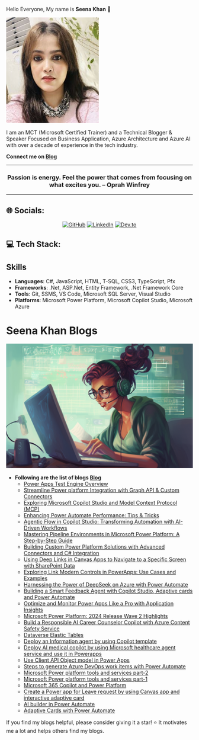 Hello Everyone, My name is **Seena Khan** 👋

![](/Seena13.jpg)

I am an MCT (Microsoft Certified Trainer) and a Technical Blogger & Speaker Focused on Business Application, Azure Architecture and Azure AI with over a decade of experience in the tech industry.

**Connect me on [Blog](https://dev.to/seenakhan)**

---

<h3 quote align='center'>Passion is energy. Feel the power that comes from focusing on what excites you.
– Oprah Winfrey</h3 quote>

---

## 🌐 Socials:

<p align="center">
  <a href="https://github.com/seenakhan">
  <img src="https://img.shields.io/badge/GitHub-100000?style=for-the-badge&logo=github&logoColor=white" alt="GitHub"></a>
  <a href="https://www.linkedin.com/in/seena-khan-ab1b29123/">
  <img src="https://img.shields.io/badge/linkedin-%230077B5.svg?style=for-the-badge&logo=linkedin&logoColor=white" alt="LinkedIn"></a>
  <a href="https://dev.to/seenakhan">
  <img src="https://img.shields.io/badge/Dev.to-000000?style=for-the-badge&logo=Dev.to&logoColor=#d16c06" alt="Dev.to"></a>
  </p>
  
  
## 💻 Tech Stack:

## Skills
- **Languages**: C#, JavaScript, HTML, T-SQL, CSS3, TypeScript, Pfx
- **Frameworks**: .Net, ASP.Net, Entity Framework, .Net Framework Core
- **Tools**: Git, SSMS, VS Code, Microsoft SQL Server, Visual Studio
- **Platforms**: Microsoft Power Platform, Microsoft Copilot Studio, Microsoft Azure 

# Seena Khan Blogs

![](AI.png)

- **Following are the list of blogs [Blog](https://dev.to/seenakhan)**
    - [Power Apps Test Engine Overview](https://dev.to/seenakhan/power-apps-test-engine-overview-2llb)
    - [Streamline Power platform Integration with Graph API & Custom Connectors](https://dev.to/seenakhan/using-microsoft-graph-api-for-custom-connectors-a-comprehensive-guide-1g02)
    - [Exploring Microsoft Copilot Studio and Model Context Protocol (MCP)](https://dev.to/seenakhan/exploring-microsoft-copilot-studio-and-model-context-protocol-mcp-642)
    - [Enhancing Power Automate Performance: Tips & Tricks](https://dev.to/seenakhan/enhancing-power-automate-performance-tips-tricks-32fd)
    - [Agentic Flow in Copilot Studio: Transforming Automation with AI-Driven Workflows](https://dev.to/seenakhan/agentic-flow-in-copilot-studio-transforming-automation-with-ai-driven-workflows-a1e)
    - [Mastering Pipeline Environments in Microsoft Power Platform: A Step-by-Step Guide](https://dev.to/seenakhan/mastering-pipeline-environments-in-microsoft-power-platform-a-step-by-step-guide-4o36)
    - [Building Custom Power Platform Solutions with Advanced Connectors and C# Integration](https://dev.to/seenakhan/building-custom-power-platform-solutions-with-advanced-connectors-and-c-integration-3ddj)
    - [Using Deep Links in Canvas Apps to Navigate to a Specific Screen with SharePoint Data](https://dev.to/seenakhan/using-deep-links-in-canvas-apps-to-navigate-to-a-specific-screen-with-sharepoint-data-3o35)
    - [Exploring Link Modern Controls in PowerApps: Use Cases and Examples](https://dev.to/seenakhan/exploring-link-modern-controls-in-powerapps-use-cases-and-examples-4j4l)
    - [Harnessing the Power of DeepSeek on Azure with Power Automate](https://dev.to/seenakhan/harnessing-the-power-of-deepseek-on-azure-with-power-automate-jdl)
    - [Building a Smart Feedback Agent with Copilot Studio, Adaptive cards and Power Automate](https://dev.to/seenakhan/building-a-smart-feedback-agent-with-copilot-studio-adaptive-cards-and-power-automate-34id)
    - [Optimize and Monitor Power Apps Like a Pro with Application Insights](https://dev.to/seenakhan/optimize-and-monitor-power-apps-like-a-pro-with-application-insights-20k3)
    - [Microsoft Power Platform: 2024 Release Wave 2 Highlights](https://dev.to/seenakhan/microsoft-power-platform-2024-release-wave-2-plan-29c8)
    - [Build a Responsible AI Career Counselor Copilot with Azure Content Safety Service](https://dev.to/seenakhan/build-a-responsible-ai-career-counselor-copilot-with-azure-content-safety-service-2ik2)
    - [Dataverse Elastic Tables](https://dev.to/seenakhan/dataverse-elastic-tables-570o)
    - [Deploy an Information agent by using Copilot template](https://dev.to/seenakhan/deploy-an-information-agent-by-using-copilot-template-4edh)
    - [Deploy AI medical copilot by using Microsoft healthcare agent service and use it in Powerapps](https://dev.to/seenakhan/deploy-ai-medical-copilot-and-access-it-to-powerapps-50mk)
    - [Use Client API Object model in Power Apps](https://dev.to/seenakhan/use-client-api-object-model-in-power-apps-2odh)
    - [Steps to generate Azure DevOps work items with Power Automate](https://dev.to/seenakhan/steps-to-generate-azure-devops-work-items-with-power-automate-34af)
    - [Microsoft Power platform tools and services part-2](https://dev.to/seenakhan/microsoft-power-platform-tools-and-services-part-2-1hp0)
    - [Microsoft Power platform tools and services part-1](https://dev.to/seenakhan/microsoft-power-platform-tools-and-services-589j)
    - [Microsoft 365 Copilot and Power Platform](https://dev.to/seenakhan/microsoft-365-copilot-and-power-platform-1all)
    - [Create a Power app for Leave request by using Canvas app and interactive adaptive card](https://dev.to/seenakhan/create-a-power-app-for-leave-request-by-using-canvas-app-and-interactive-adaptive-card-3ik5)
    - [AI builder in Power Automate](https://dev.to/seenakhan/ai-builder-in-power-automate-5f13)
    - [Adaptive Cards with Power Automate](https://dev.to/seenakhan/adaptive-cards-with-power-automate-5bcm)
  
If you find my blogs helpful, please consider giving it a star! :star: It motivates me a lot and helps others find my blogs.




